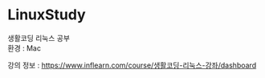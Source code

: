 # LinuxStudy

생활코딩 리눅스 공부 </br>
환경 : Mac

강의 정보 : https://www.inflearn.com/course/생활코딩-리눅스-강좌/dashboard
